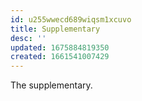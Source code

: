 ```yaml
---
id: u255wwecd689wiqsm1xcuvo
title: Supplementary
desc: ''
updated: 1675884819350
created: 1661541007429
---
```

The supplementary.
